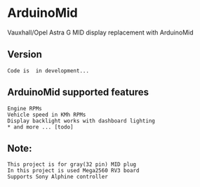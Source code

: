 # ArduinoMid
Vauxhall/Opel Astra G MID display replacement with ArduinoMid

## Version 
    Code is  in development...

## ArduinoMid supported features

    Engine RPMs
    Vehicle speed in KMh RPMs
    Display backlight works with dashboard lighting
    * and more ... [todo]

## Note:
    This project is for gray(32 pin) MID plug
    In this project is used Mega2560 RV3 board
    Supports Sony Alphine controller





